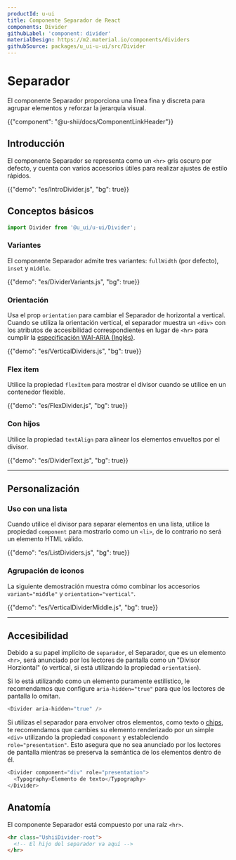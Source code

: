 ```yaml
---
productId: u-ui
title: Componente Separador de React
components: Divider
githubLabel: 'component: divider'
materialDesign: https://m2.material.io/components/dividers
githubSource: packages/u_ui-u-ui/src/Divider
---
```


# Separador

<p class="description">El componente Separador proporciona una línea fina y discreta para agrupar elementos y reforzar la jerarquía visual.</p>

{{"component": "@u-shii/docs/ComponentLinkHeader"}}

## Introducción

El componente Separador se representa como un `<hr>` gris oscuro por defecto, y cuenta con varios accesorios útiles para realizar ajustes de estilo rápidos.

{{"demo": "es/IntroDivider.js", "bg": true}}

## Conceptos básicos

```jsx
import Divider from '@u_ui/u-ui/Divider';
```

### Variantes

El componente Separador admite tres variantes: `fullWidth` (por defecto), `inset` y `middle`.

{{"demo": "es/DividerVariants.js", "bg": true}}

### Orientación

Usa el prop `orientation` para cambiar el Separador de horizontal a vertical. Cuando se utiliza la orientación vertical, el separador muestra un `<div>` con los atributos de accesibilidad correspondientes en lugar de `<hr>` para cumplir la [especificación WAI-ARIA (Inglés)](https://www.w3.org/TR/wai-aria-1.2/#separator).

{{"demo": "es/VerticalDividers.js", "bg": true}}

### Flex item

Utilice la propiedad `flexItem` para mostrar el divisor cuando se utilice en un contenedor flexible.

{{"demo": "es/FlexDivider.js", "bg": true}}

### Con hijos

Utilice la propiedad `textAlign` para alinear los elementos envueltos por el divisor.

{{"demo": "es/DividerText.js", "bg": true}}

***

## Personalización

### Uso con una lista

Cuando utilice el divisor para separar elementos en una lista, utilice la propiedad `component` para mostrarlo como un `<li>`, de lo contrario no será un elemento HTML válido.

{{"demo": "es/ListDividers.js", "bg": true}}

### Agrupación de iconos

La siguiente demostración muestra cómo combinar los accesorios `variant="middle"` y `orientation="vertical"`.

{{"demo": "es/VerticalDividerMiddle.js", "bg": true}}

***

## Accesibilidad

Debido a su papel implícito de `separador`, el Separador, que es un elemento `<hr>`, será anunciado por los lectores de pantalla como un "Divisor Horziontal" (o vertical, si está utilizando la propiedad `orientation`).

Si lo está utilizando como un elemento puramente estilístico, le recomendamos que configure `aria-hidden="true"` para que los lectores de pantalla lo omitan.

```js
<Divider aria-hidden="true" />
```

Si utilizas el separador para envolver otros elementos, como texto o [chips](/u_ui/u-ui/react-chip), te recomendamos que cambies su elemento renderizado por un simple `<div>` utilizando la propiedad `component` y estableciendo `role="presentation"`.
Esto asegura que no sea anunciado por los lectores de pantalla mientras se preserva la semántica de los elementos dentro de él.

```js
<Divider component="div" role="presentation">
  <Typography>Elemento de texto</Typography>
</Divider>
```


## Anatomía

El componente Separador está compuesto por una raíz `<hr>`.

```html
<hr class="UshiiDivider-root">
  <!-- El hijo del separador va aquí -->
</hr>
```
